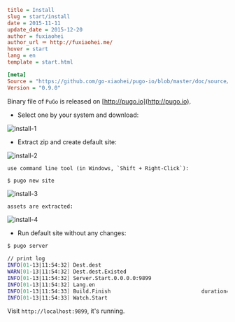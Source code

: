 ```ini
title = Install
slug = start/install
date = 2015-11-11
update_date = 2015-12-20
author = fuxiaohei
author_url ＝ http://fuxiaohei.me/
hover = start
lang = en
template = start.html

[meta]
Source = "https://github.com/go-xiaohei/pugo-io/blob/master/doc/source/page/docs.md"
Version = "0.9.0"
```

Binary file of `PuGo` is released on [http://pugo.io](http://pugo.io).

- Select one by your system and download:

![install-1](@media/s-2-install-1.png)

- Extract zip and create default site:

![install-2](@media/s-2-install-2.png)

    use command line tool (in Windows, `Shift + Right-Click`):

```bash
$ pugo new site
```

![install-3](@media/s-2-install-3.png)

    assets are extracted:

![install-4](@media/s-2-install-4.png)

- Run default site without any changes:

```bash
$ pugo server

// print log
INFO[01-13|11:54:32] Dest.dest
WARN[01-13|11:54:32] Dest.dest.Existed
INFO[01-13|11:54:32] Server.Start.0.0.0.0:9899
INFO[01-13|11:54:32] Lang.en
INFO[01-13|11:54:33] Build.Finish                             duration=14.0125ms count=1
INFO[01-13|11:54:33] Watch.Start

```

Visit `http://localhost:9899`, it's running.






